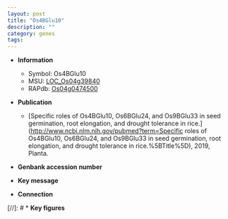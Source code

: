 ```yaml
---
layout: post
title: "Os4BGlu10"
description: ""
category: genes
tags: 
---
```


* **Information**  
    + Symbol: Os4BGlu10  
    + MSU: [LOC_Os04g39840](http://rice.uga.edu/cgi-bin/ORF_infopage.cgi?orf=LOC_Os04g39840)  
    + RAPdb: [Os04g0474500](http://rapdb.dna.affrc.go.jp/viewer/gbrowse_details/irgsp1?name=Os04g0474500)  

* **Publication**  
    + [Specific roles of Os4BGlu10, Os6BGlu24, and Os9BGlu33 in seed germination, root elongation, and drought tolerance in rice.](http://www.ncbi.nlm.nih.gov/pubmed?term=Specific roles of Os4BGlu10, Os6BGlu24, and Os9BGlu33 in seed germination, root elongation, and drought tolerance in rice.%5BTitle%5D), 2019, Planta.

* **Genbank accession number**  

* **Key message**  

* **Connection**  

[//]: # * **Key figures**  


